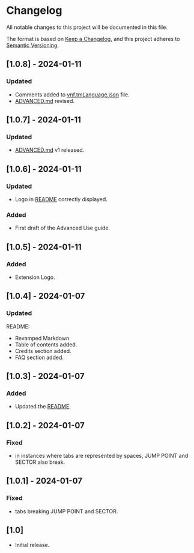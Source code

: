 # Changelog

All notable changes to this project will be documented in this file.

The format is based on [Keep a Changelog](https://keepachangelog.com/en/1.0.0/),
and this project adheres to [Semantic Versioning](https://semver.org/spec/v2.0.0.html).

## **[1.0.8]** - 2024-01-11

### Updated

- Comments added to [vnf.tmLanguage.json](syntaxes/vnf.tmLanguage.json) file.
- [ADVANCED.md](ADVANCED.md) revised.

## **[1.0.7]** - 2024-01-11

### Updated

- [ADVANCED.md](ADVANCED.md) v1 released.

## **[1.0.6]** - 2024-01-11

### Updated

- Logo in [README](README.md) correctly displayed.

### Added

- First draft of the Advanced Use guide.

## **[1.0.5]** - 2024-01-11

### Added

- Extension Logo.

## **[1.0.4]** - 2024-01-07

### Updated

README:
- Revamped Markdown.
- Table of contents added.
- Credits section added.
- FAQ section added.

## **[1.0.3]** - 2024-01-07

### Added

- Updated the [README](README.md).

## **[1.0.2]** - 2024-01-07

### Fixed

- in instances where tabs are represented by spaces, JUMP POINT and SECTOR also break.

## **[1.0.1]** - 2024-01-07

### Fixed

- tabs breaking JUMP POINT and SECTOR.
## **[1.0]**

- Initial release.